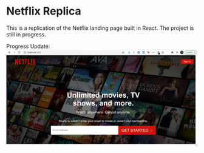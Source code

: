 # Netflix Replica
This is a replication of the Netflix landing page built in React. The project is still in progress.

Progress Update:
![Landing Page](/Netflix_Landing.jpg)
